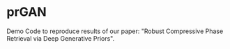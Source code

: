# prGAN
Demo Code to reproduce results of our paper: "Robust Compressive Phase Retrieval via Deep Generative Priors".
